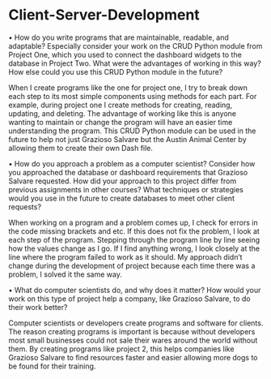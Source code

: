 # Client-Server-Development

•	How do you write programs that are maintainable, readable, and adaptable? Especially consider your work on the CRUD Python module from Project One, which you used to connect the dashboard widgets to the database in Project Two. What were the advantages of working in this way? How else could you use this CRUD Python module in the future?

When I create programs like the one for project one, I try to break down each step to its most simple components using methods for each part. For example, during project one I create methods for creating, reading, updating, and deleting. The advantage of working like this is anyone wanting to maintain or change the program will have an easier time understanding the program. This CRUD Python module can be used in the future to help not just Grazioso Salvare but the Austin Animal Center by allowing them to create their own Dash file. 

•	How do you approach a problem as a computer scientist? Consider how you approached the database or dashboard requirements that Grazioso Salvare requested. How did your approach to this project differ from previous assignments in other courses? What techniques or strategies would you use in the future to create databases to meet other client requests?

When working on a program and a problem comes up, I check for errors in the code missing brackets and etc. If this does not fix the problem, I look at each step of the program. Stepping through the program line by line seeing how the values change as I go. If I find anything wrong, I look closely at the line where the program failed to work as it should. My approach didn’t change during the development of project because each time there was a problem, I solved it the same way.

•	What do computer scientists do, and why does it matter? How would your work on this type of project help a company, like Grazioso Salvare, to do their work better?

Computer scientists or developers create programs and software for clients. The reason creating programs is important is because without developers most small businesses could not sale their wares around the world without them. By creating programs like project 2, this helps companies like Grazioso Salvare to find resources faster and easier allowing more dogs to be found for their training. 

